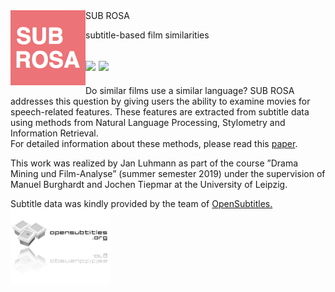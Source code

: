 <img src="https://raw.githubusercontent.com/bbrause/subrosa/master/img/subrosa_logo.png" alt="SUB ROSA" title="SUB ROSA" height="120" align="left">
SUB ROSA

subtitle-based film similarities  

<img src="https://img.shields.io/github/license/bbrause/subrosa?color=Lightgray"/> <img src="https://img.shields.io/github/last-commit/bbrause/subrosa?color=Lightgray"/> 
----

Do similar films use a similar language? SUB ROSA addresses this question by giving users the ability to examine movies for  speech-related features. These features are extracted from subtitle data using methods from Natural Language Processing, Stylometry and Information Retrieval.  
For detailed information about these methods, please read this [paper](https://github.com/bbrause/subrosa/raw/master/Luhmann_2019_MovieSimilarities.pdf).   

This work was realized by Jan Luhmann as part of the course ”Drama Mining und Film-Analyse” (summer semester 2019) under the supervision of Manuel Burghardt and Jochen Tiepmar at the University of Leipzig.  

Subtitle data was kindly provided by the team of <a href="http://www.opensubtitles.org" target="_blank">OpenSubtitles.  
<a href="http://www.opensubtitles.org" target="_blank"><img src="https://raw.githubusercontent.com/bbrause/subrosa/master/img/opensubtitles_logo.png" title="OpenSubtitles" height="120"/></a>
